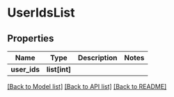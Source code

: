 # UserIdsList

## Properties
Name | Type | Description | Notes
------------ | ------------- | ------------- | -------------
**user_ids** | **list[int]** |  | 

[[Back to Model list]](../README.md#documentation-for-models) [[Back to API list]](../README.md#documentation-for-api-endpoints) [[Back to README]](../README.md)

